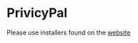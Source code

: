 # PrivicyPal

Please use installers found on the [website](http://www.privicy.com/privicypal/about)
